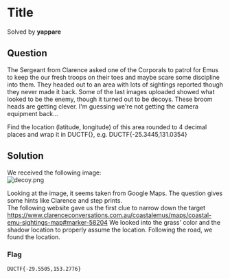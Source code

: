 # Title
Solved by **yappare**

## Question
The Sergeant from Clarence asked one of the Corporals to patrol for Emus to keep the our fresh troops on their toes and maybe scare some discipline into them. They headed out to an area with lots of sightings reported though they never made it back. Some of the last images uploaded showed what looked to be the enemy, though it turned out to be decoys. These broom heads are getting clever. I'm guessing we're not getting the camera equipment back...

Find the location (latitude, longitude) of this area rounded to 4 decimal places and wrap it in DUCTF{}, e.g. DUCTF{-25.3445,131.0354}

## Solution

We received the following image:\
![decoy.png](https://i.ibb.co/k5X7t9v/decoys.png)

Looking at the image, it seems taken from Google Maps. The question gives some hints like Clarence and step prints.\
The following website gave us the first clue to narrow down the target https://www.clarenceconversations.com.au/coastalemus/maps/coastal-emu-sightings-map#marker-58204
We looked into the grass' color and the shadow location to properly assume the location.
Following the road, we found the location.

### Flag
`DUCTF{-29.5505,153.2776}`
